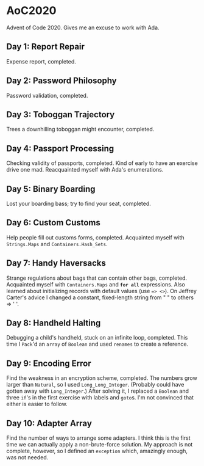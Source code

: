 # AoC2020

Advent of Code 2020. Gives me an excuse to work with Ada.

## Day 1: Report Repair

Expense report, completed.

## Day 2: Password Philosophy

Password validation, completed.

## Day 3: Toboggan Trajectory

Trees a downhilling toboggan might encounter, completed.

## Day 4: Passport Processing

Checking validity of passports, completed. Kind of early to have an exercise drive one mad.
Reacquainted myself with Ada's enumerations.

## Day 5: Binary Boarding

Lost your boarding bass; try to find your seat, completed.

## Day 6: Custom Customs

Help people fill out customs forms, completed.
Acquainted myself with `Strings.Maps` and `Containers.Hash_Sets`.

## Day 7: Handy Haversacks

Strange regulations about bags that can contain other bags, completed.
Acquainted myself with `Containers.Maps` and **`for all`** expressions.
Also learned about initializing records with default values (use `=> <>`).
On Jeffrey Carter's advice I changed a constant, fixed-length string
from "                    " to others => ' '.

## Day 8: Handheld Halting

Debugging a child's handheld, stuck on an infinite loop, completed.
This time I `Pack`'d an `array` of `Boolean`
and used `renames` to create a reference.

## Day 9: Encoding Error

Find the weakness in an encryption scheme, completed.
The numbers grow larger than `Natural`, so I used `Long_Long_Integer`.
(Probably could have gotten away with `Long_Integer`.)
After solving it, I replaced a `Boolean` and three `if`'s in the first exercise
with labels and `goto`s. I'm not convinced that either is easier to follow.

## Day 10: Adapter Array

Find the number of ways to arrange some adapters.
I think this is the first time we can actually apply a non-brute-force solution.
My approach is not complete, however, so I defined an `exception` which,
amazingly enough, was not needed.
